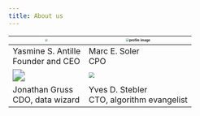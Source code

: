 ```yaml
---
title: About us
---
```

| <img src="/images/team/yasmine.jpg" style="zoom:30%">     | <img src="/images/team/marc.jpg" alt="profile image" style="zoom:40%;" /> |
| --------------------------------------- | ---------------------------------------------------- |
| Yasmine S. Antille<br />Founder and CEO | Marc E. Soler<br />CPO                               |
| <img src="/images/team/jonathan.jpg" style="zoom:150%"> | <img src="/images/team/yves.jpg" style="zoom:70%">     |
| Jonathan Gruss<br />CDO, data wizard    | Yves D. Stebler<br />CTO, algorithm evangelist       |


